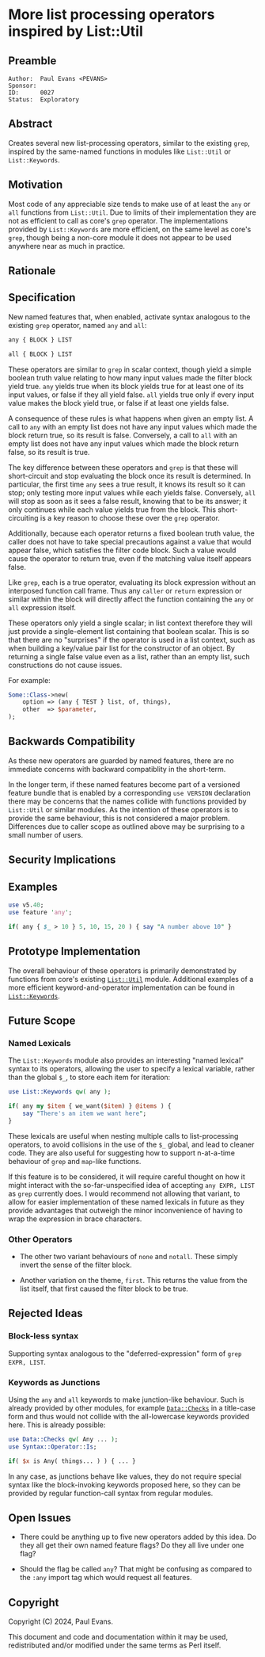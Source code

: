 # More list processing operators inspired by List::Util

## Preamble

    Author:  Paul Evans <PEVANS>
    Sponsor: 
    ID:      0027
    Status:  Exploratory

## Abstract

Creates several new list-processing operators, similar to the existing `grep`, inspired by the same-named functions in modules like `List::Util` or `List::Keywords`.

## Motivation

Most code of any appreciable size tends to make use of at least the `any` or `all` functions from `List::Util`. Due to limits of their implementation they are not as efficient to call as core's `grep` operator. The implementations provided by `List::Keywords` are more efficient, on the same level as core's `grep`, though being a non-core module it does not appear to be used anywhere near as much in practice.

## Rationale

## Specification

New named features that, when enabled, activate syntax analogous to the existing `grep` operator, named `any` and `all`:

```perl
any { BLOCK } LIST

all { BLOCK } LIST
```

These operators are similar to `grep` in scalar context, though yield a simple boolean truth value relating to how many input values made the filter block yield true. `any` yields true when its block yields true for at least one of its input values, or false if they all yield false. `all` yields true only if every input value makes the block yield true, or false if at least one yields false.

A consequence of these rules is what happens when given an empty list. A call to `any` with an empty list does not have any input values which made the block return true, so its result is false. Conversely, a call to `all` with an empty list does not have any input values which made the block return false, so its result is true.

The key difference between these operators and `grep` is that these will short-circuit and stop evaluating the block once its result is determined. In particular, the first time `any` sees a true result, it knows its result so it can stop; only testing more input values while each yields false. Conversely, `all` will stop as soon as it sees a false result, knowing that to be its answer; it only continues while each value yields true from the block. This short-circuiting is a key reason to choose these over the `grep` operator.

Additionally, because each operator returns a fixed boolean truth value, the caller does not have to take special precautions against a value that would appear false, which satisfies the filter code block. Such a value would cause the operator to return true, even if the matching value itself appears false.

Like `grep`, each is a true operator, evaluating its block expression without an interposed function call frame. Thus any `caller` or `return` expression or similar within the block will directly affect the function containing the `any` or `all` expression itself.

These operators only yield a single scalar; in list context therefore they will just provide a single-element list containing that boolean scalar. This is so that there are no "surprises" if the operator is used in a list context, such as when building a key/value pair list for the constructor of an object. By returning a single false value even as a list, rather than an empty list, such constructions do not cause issues.

For example:

```perl
Some::Class->new(
    option => (any { TEST } list, of, things),
    other  => $parameter,
);
```

## Backwards Compatibility

As these new operators are guarded by named features, there are no immediate concerns with backward compatiblity in the short-term.

In the longer term, if these named features become part of a versioned feature bundle that is enabled by a corresponding `use VERSION` declaration there may be concerns that the names collide with functions provided by `List::Util` or similar modules. As the intention of these operators is to provide the same behaviour, this is not considered a major problem. Differences due to caller scope as outlined above may be surprising to a small number of users.

## Security Implications

## Examples

```perl
use v5.40;
use feature 'any';

if( any { $_ > 10 } 5, 10, 15, 20 ) { say "A number above 10" }
```

## Prototype Implementation

The overall behaviour of these operators is primarily demonstrated by functions from core's existing [`List::Util`](https://metacpan.org/pod/List::Util) module. Additional examples of a more efficient keyword-and-operator implementation can be found in [`List::Keywords`](https://metacpan.org/pod/List::Keywords).

## Future Scope

### Named Lexicals

The `List::Keywords` module also provides an interesting "named lexical" syntax to its operators, allowing the user to specify a lexical variable, rather than the global `$_`, to store each item for iteration:

```perl
use List::Keywords qw( any );

if( any my $item { we_want($item) } @items ) {
    say "There's an item we want here";
}
```

These lexicals are useful when nesting multiple calls to list-processing operators, to avoid collisions in the use of the `$_` global, and lead to cleaner code. They are also useful for suggesting how to support n-at-a-time behaviour of `grep` and `map`-like functions.

If this feature is to be considered, it will require careful thought on how it might interact with the so-far-unspecified idea of accepting `any EXPR, LIST` as `grep` currently does. I would recommend not allowing that variant, to allow for easier implementation of these named lexicals in future as they provide advantages that outweigh the minor inconvenience of having to wrap the expression in brace characters.

### Other Operators

* The other two variant behaviours of `none` and `notall`. These simply invert the sense of the filter block.

* Another variation on the theme, `first`. This returns the value from the list itself, that first caused the filter block to be true.

## Rejected Ideas

### Block-less syntax

Supporting syntax analogous to the "deferred-expression" form of `grep EXPR, LIST`.

### Keywords as Junctions

Using the `any` and `all` keywords to make junction-like behaviour. Such is already provided by other modules, for example [`Data::Checks`](https://metacpan.org/pod/Data::Checks) in a title-case form and thus would not collide with the all-lowercase keywords provided here. This is already possible:

```perl
use Data::Checks qw( Any ... );
use Syntax::Operator::Is;

if( $x is Any( things... ) ) { ... }
```

In any case, as junctions behave like values, they do not require special syntax like the block-invoking keywords proposed here, so they can be provided by regular function-call syntax from regular modules.

## Open Issues

* There could be anything up to five new operators added by this idea. Do they all get their own named feature flags? Do they all live under one flag?

* Should the flag be called `any`? That might be confusing as compared to the `:any` import tag which would request all features.

## Copyright

Copyright (C) 2024, Paul Evans.

This document and code and documentation within it may be used, redistributed and/or modified under the same terms as Perl itself.
